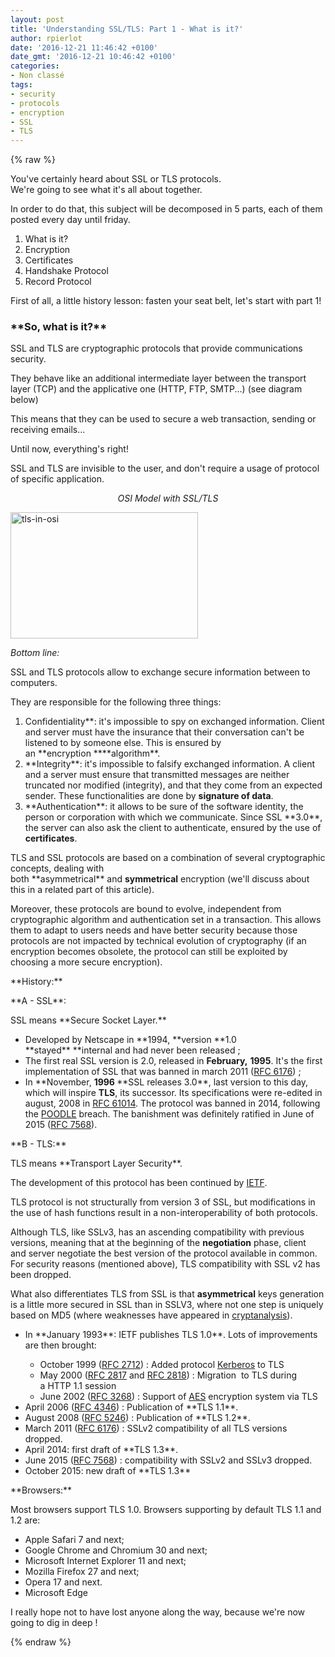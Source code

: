 ```yaml
---
layout: post
title: 'Understanding SSL/TLS: Part 1 - What is it?'
author: rpierlot
date: '2016-12-21 11:46:42 +0100'
date_gmt: '2016-12-21 10:46:42 +0100'
categories:
- Non classé
tags:
- security
- protocols
- encryption
- SSL
- TLS
---
```

{% raw %}
<p><span style="font-weight: 400;">You've certainly heard about SSL or TLS protocols.</span><span style="font-weight: 400;"><br />
</span><span style="font-weight: 400;">We're going to see what it's all about together.<br />
</span></p>
<p><span style="font-weight: 400;">In order to do that, this subject will be decomposed in 5 parts, each of them posted every day until friday.</span></p>
<ol>
<li style="font-weight: 400;"><span style="font-weight: 400;">What is it?</span></li>
<li style="font-weight: 400;"><span style="font-weight: 400;">Encryption</span></li>
<li style="font-weight: 400;"><span style="font-weight: 400;">Certificates</span></li>
<li style="font-weight: 400;"><span style="font-weight: 400;">Handshake Protocol</span></li>
<li style="font-weight: 400;"><span style="font-weight: 400;">Record Protocol</span></li>
</ol>
<p><span style="font-weight: 400;">First of all, a little history lesson: fasten your seat belt, let's start with part 1!</span></p>
<h3>**So, what is it?**</h3>
<p><span style="font-weight: 400;">SSL and TLS are cryptographic protocols that provide communications security.</span></p>
<p><span style="font-weight: 400;">They behave like an additional intermediate layer between the transport layer (TCP) and the applicative one (HTTP, FTP, SMTP...) (see diagram below)</span></p>
<p>This means that they can be used to secure a web transaction, sending or receiving emails...</p>
<p><span style="font-weight: 400;">Until now, everything's right!</span></p>
<p><span style="font-weight: 400;">SSL and TLS are invisible to the user, and don't require a usage of protocol of specific application.</span></p>
<p style="text-align: center;"><i><span style="font-weight: 400;">OSI Model with SSL/TLS</span></i></p>
<p><a href="http://blog.eleven-labs.com/wp-content/uploads/2016/11/tls-in-osi.png"><img class="size-medium wp-image-2563 aligncenter" src="http://blog.eleven-labs.com/wp-content/uploads/2016/11/tls-in-osi-300x202.png" alt="tls-in-osi" width="300" height="202" /></a></p>
<p><i><span style="font-weight: 400;">Bottom line:</span></i></p>
<p><span style="font-weight: 400;">SSL and TLS protocols allow to exchange secure information between to computers.</span></p>
<p><span style="font-weight: 400;">They are responsible for the following three things:</span></p>
<ol>
<li style="font-weight: 400;"><b style="font-weight: 400;">Confidentiality**<span style="font-weight: 400;">: it's impossible to spy on exchanged information. Client and server must have the insurance that their conversation can't be listened to by someone else. This is ensured by an </span>**encryption<span style="font-weight: 400;"> </span>****algorithm**.</li>
<li style="font-weight: 400;">**Integrity**:<span style="font-weight: 400;"> it's impossible to falsify exchanged information. A client and a server must ensure that transmitted messages are neither truncated nor modified (integrity), and that they come from an expected sender. These functionalities are done by <strong>signature of data</strong></span><span style="font-weight: 400;">.</span></li>
<li style="font-weight: 400;">**Authentication**<span style="font-weight: 400;">: it allows to be sure of the software identity, the person or corporation with which we communicate. Since SSL </span>**3.0**<span style="font-weight: 400;">, the server can also ask the client to authenticate, ensured by the use of <strong>certificates</strong></span><span style="font-weight: 400;">.</span></li>
</ol>
<p>TLS and SSL protocols are based on a combination of several cryptographic concepts, dealing with both **asymmetrical**<i style="font-weight: 400;"> </i>and <strong>symmetrical<span style="font-weight: 400;"> encryption</span></strong> (we'll discuss about this in a related part of this article<span style="font-weight: 400;">).</span></p>
<p><span style="font-weight: 400;">Moreover, these protocols are bound to evolve, independent from cryptographic algorithm and authentication set in a transaction. This allows them to adapt to users needs and have better security because those protocols are not impacted by technical evolution of cryptography (if an encryption becomes obsolete, the protocol can still be exploited by choosing a more secure encryption).</span></p>
<p>**History:**</p>
<p>**A - SSL**<span style="font-weight: 400;">:</span></p>
<p><span style="font-weight: 400;">SSL means </span>**Secure Socket Layer.**</p>
<ul>
<li><span style="font-weight: 400;">Developed by Netscape in </span>**1994, **version **1.0 **stayed** **internal and had never been released<span style="font-weight: 400;"> ;</span></li>
<li>The first real SSL version is <strong style="font-weight: 400;">2.0</strong>, released in <strong>February,<span style="font-weight: 400;"> <strong>1995</strong></span></strong>. It's the first implementation of SSL that was banned in march 2011<span style="font-weight: 400;"> (</span><a style="font-weight: 400;" href="https://tools.ietf.org/html/rfc6176"><span style="font-weight: 400;">RFC 6176</span></a><span style="font-weight: 400;">) ;</span></li>
<li><span style="font-weight: 400;">In </span>**November<span style="font-weight: 400;">, <strong>1996 </strong></span>**<span style="font-weight: 400;">SSL releases </span><b style="font-weight: 400;">3.0**<span style="font-weight: 400;">, last version to this day, which will inspire <strong>TLS</strong>, its successor</span><span style="font-weight: 400;">. Its specifications were re-edited in august, 2008 in </span><a style="font-weight: 400;" href="https://tools.ietf.org/html/rfc6101"><span style="font-weight: 400;">RFC 6101</span></a><a style="font-weight: 400;" href="https://fr.wikipedia.org/wiki/Transport_Layer_Security#cite_note-4"><span style="font-weight: 400;">4</span></a><span style="font-weight: 400;">. The protocol was banned in 2014, following the </span><span style="font-weight: 400;"><a href="https://fr.wikipedia.org/wiki/POODLE">POODLE</a> breach. The banishment was definitely ratified in June of 2015 </span><span style="font-weight: 400;">(</span><a style="font-weight: 400;" href="https://tools.ietf.org/html/rfc7568"><span style="font-weight: 400;">RFC 7568</span></a><span style="font-weight: 400;">).</span></li>
</ul>
<p>**B - TLS:**</p>
<p><span style="font-weight: 400;">TLS means </span>**Transport Layer Security**<span style="font-weight: 400;">.</span></p>
<p><span style="font-weight: 400;">The development of this protocol has been continued by </span><a href="https://www.ietf.org/"><span style="font-weight: 400;">IETF</span></a><span style="font-weight: 400;">.</span></p>
<p><span style="font-weight: 400;">TLS protocol is not structurally from version 3 of SSL, but modifications in the use of hash functions result in a non-interoperability of both protocols.</span></p>
<p>Although TLS, like SSLv3, has an ascending compatibility with previous versions, meaning that at the beginning of the <strong>negotiation<span style="font-weight: 400;"> </span></strong>phase, client and server negotiate the best version of the protocol available in common. For security reasons (mentioned above), TLS compatibility with SSL v2 has been dropped.</p>
<p>What also differentiates TLS from SSL is that <strong>asymmetrical<span style="font-weight: 400;"> keys </span></strong>generation is a little more secured in SSL than in SSLV3, where not one step is uniquely based on MD5 <span style="font-weight: 400;">(where weaknesses have appeared in <a href="https://en.wikipedia.org/wiki/Cryptanalysis">cryptanalysis</a></span><span style="font-weight: 400;">)</span><span style="font-weight: 400;">.</span></p>
<ul>
<li style="font-weight: 400;"><span style="font-weight: 400;">In </span>**January<span style="font-weight: 400;"> 1993</span>**<span style="font-weight: 400;">: IETF publishes </span><b style="font-weight: 400;">TLS 1.0**<span style="font-weight: 400;">. Lots of improvements are then brought:</span>
<ul style="font-weight: 400;">
<li style="font-weight: 400;"><span style="font-weight: 400;">October 1999 (</span><a href="https://tools.ietf.org/html/rfc2712"><span style="font-weight: 400;">RFC 2712</span></a><span style="font-weight: 400;">) : Added protocol </span><a href="https://en.wikipedia.org/wiki/Kerberos_(protocol)"><span style="font-weight: 400;">Kerberos</span></a><span style="font-weight: 400;"> to TLS</span></li>
<li style="font-weight: 400;"><span style="font-weight: 400;">May 2000 (</span><a href="https://tools.ietf.org/html/rfc2817"><span style="font-weight: 400;">RFC 2817</span></a><span style="font-weight: 400;"> and </span><a href="https://tools.ietf.org/html/rfc2818"><span style="font-weight: 400;">RFC 2818</span></a><span style="font-weight: 400;">) : Migration  to TLS during a HTTP 1.1 session</span></li>
<li style="font-weight: 400;"><span style="font-weight: 400;">June 2002 (</span><a href="https://tools.ietf.org/html/rfc3268"><span style="font-weight: 400;">RFC 3268</span></a><span style="font-weight: 400;">) : Support of <a href="https://en.wikipedia.org/wiki/Advanced_Encryption_Standard">AES</a> encryption system via TLS</span></li>
</ul>
</li>
<li style="font-weight: 400;"><span style="font-weight: 400;">April 2006 (</span><a href="https://tools.ietf.org/html/rfc4346"><span style="font-weight: 400;">RFC 4346</span></a><span style="font-weight: 400;">) : Publication of </span>**TLS 1.1**<span style="font-weight: 400;">.</span></li>
<li style="font-weight: 400;"><span style="font-weight: 400;">August 2008 (</span><a href="https://tools.ietf.org/html/rfc5246"><span style="font-weight: 400;">RFC 5246</span></a><span style="font-weight: 400;">) : Publication of </span>**TLS 1.2**<span style="font-weight: 400;">.</span></li>
<li style="font-weight: 400;"><span style="font-weight: 400;">March 2011 (</span><a href="https://tools.ietf.org/html/rfc6176"><span style="font-weight: 400;">RFC 6176</span></a><span style="font-weight: 400;">) : SSLv2 compatibility of all TLS versions dropped.</span></li>
<li style="font-weight: 400;"><span style="font-weight: 400;">April 2014: first draft of </span>**TLS 1.3**<span style="font-weight: 400;">.</span></li>
<li style="font-weight: 400;"><span style="font-weight: 400;">June 2015 (</span><a href="https://tools.ietf.org/html/rfc7568"><span style="font-weight: 400;">RFC 7568</span></a><span style="font-weight: 400;">) : compatibility with SSLv2 and SSLv3 dropped.</span></li>
<li style="font-weight: 400;"><span style="font-weight: 400;">October 2015: new draft of </span>**TLS 1.3**</li>
</ul>
<p>**Browsers:**</p>
<p><span style="font-weight: 400;">Most browsers support TLS 1.0. Browsers supporting by default TLS 1.1 and 1.2 are:</span></p>
<ul>
<li style="font-weight: 400;"><span style="font-weight: 400;">Apple Safari 7 and next;</span></li>
<li style="font-weight: 400;"><span style="font-weight: 400;">Google Chrome and Chromium 30 and next;</span></li>
<li style="font-weight: 400;"><span style="font-weight: 400;">Microsoft Internet Explorer 11 and next;</span></li>
<li style="font-weight: 400;"><span style="font-weight: 400;">Mozilla Firefox 27 and next;</span></li>
<li style="font-weight: 400;"><span style="font-weight: 400;">Opera 17 and next.</span></li>
<li style="font-weight: 400;"><span style="font-weight: 400;">Microsoft Edge</span></li>
</ul>
<p><span style="font-weight: 400;">I really hope not to have lost anyone along the way, because we're now going to dig in deep !</span></p>
{% endraw %}
